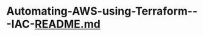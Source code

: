 # Automating-AWS-using-Terraform---IAC-[README.md](https://github.com/satya19977/Automating-AWS-using-Terraform---IAC-/files/13342996/README.md)
